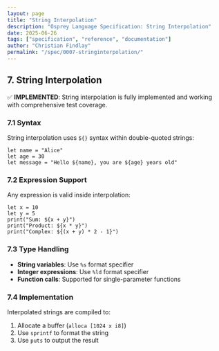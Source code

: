 ```yaml
---
layout: page
title: "String Interpolation"
description: "Osprey Language Specification: String Interpolation"
date: 2025-06-26
tags: ["specification", "reference", "documentation"]
author: "Christian Findlay"
permalink: "/spec/0007-stringinterpolation/"
---
```


## 7. String Interpolation

✅ **IMPLEMENTED**: String interpolation is fully implemented and working with comprehensive test coverage.

### 7.1 Syntax

String interpolation uses `${}` syntax within double-quoted strings:

```osprey
let name = "Alice"
let age = 30
let message = "Hello ${name}, you are ${age} years old"
```

### 7.2 Expression Support

Any expression is valid inside interpolation:

```osprey
let x = 10
let y = 5
print("Sum: ${x + y}")
print("Product: ${x * y}")
print("Complex: ${(x + y) * 2 - 1}")
```

### 7.3 Type Handling

- **String variables**: Use `%s` format specifier
- **Integer expressions**: Use `%ld` format specifier  
- **Function calls**: Supported for single-parameter functions

### 7.4 Implementation

Interpolated strings are compiled to:
1. Allocate a buffer (`alloca [1024 x i8]`)
2. Use `sprintf` to format the string
3. Use `puts` to output the result
